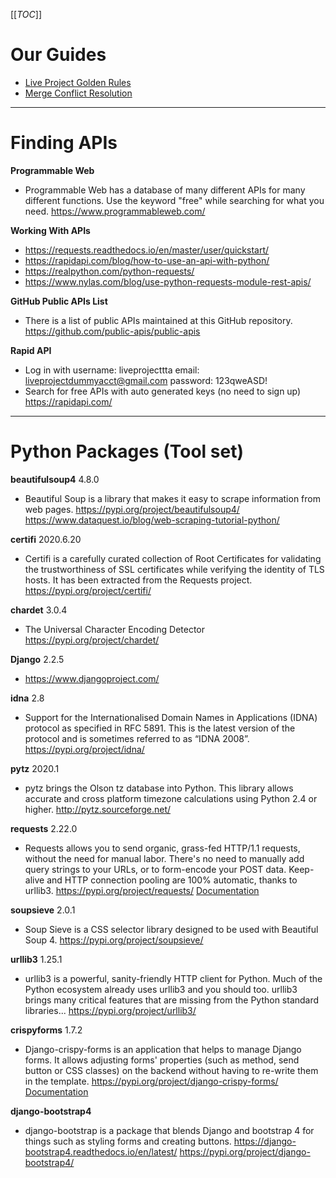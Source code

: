 [[_TOC_]]

# **Our Guides**
- [Live Project Golden Rules](https://docs.google.com/document/d/1qfpvnufwzqpo4S3mzIaTabQZ5nPr1CHiq1gnr_ZXLPk/edit?usp=sharing)
- [Merge Conflict Resolution](https://docs.google.com/document/d/1sm7MpKOSeVj1jdmvpVM80Hv1g7iqqqu8EFQT2nRFF1o/edit?usp=sharing)
---

# **Finding APIs**
**Programmable Web** 
- Programmable Web has a database of many different APIs for many different functions. Use the keyword "free" while searching for what you need. 
https://www.programmableweb.com/

**Working With APIs**
- https://requests.readthedocs.io/en/master/user/quickstart/
- https://rapidapi.com/blog/how-to-use-an-api-with-python/
- https://realpython.com/python-requests/
- https://www.nylas.com/blog/use-python-requests-module-rest-apis/

**GitHub Public APIs List**
- There is a list of public APIs maintained at this GitHub repository. https://github.com/public-apis/public-apis

**Rapid API**
- Log in with username: liveprojecttta email: liveprojectdummyacct@gmail.com password: 123qweASD!
- Search for free APIs with auto generated keys (no need to sign up)
https://rapidapi.com/

---

# **Python Packages** (Tool set)

**beautifulsoup4** 4.8.0
- Beautiful Soup is a library that makes it easy to scrape information from web pages. 
https://pypi.org/project/beautifulsoup4/
https://www.dataquest.io/blog/web-scraping-tutorial-python/

**certifi** 2020.6.20
- Certifi is a carefully curated collection of Root Certificates for validating the trustworthiness of SSL certificates while verifying the identity of TLS hosts. It has been extracted from the Requests project.
https://pypi.org/project/certifi/

**chardet** 3.0.4
- The Universal Character Encoding Detector
https://pypi.org/project/chardet/

**Django** 2.2.5
- https://www.djangoproject.com/

**idna** 2.8
- Support for the Internationalised Domain Names in Applications (IDNA) protocol as specified in RFC 5891. This is the latest version of the protocol and is sometimes referred to as “IDNA 2008”.
https://pypi.org/project/idna/


**pytz** 2020.1
- pytz brings the Olson tz database into Python. This library allows accurate and cross platform timezone calculations using Python 2.4 or higher.
http://pytz.sourceforge.net/

**requests** 2.22.0
- Requests allows you to send organic, grass-fed HTTP/1.1 requests, without the need for manual labor. There's no need to manually add query strings to your URLs, or to form-encode your POST data. Keep-alive and HTTP connection pooling are 100% automatic, thanks to urllib3.
https://pypi.org/project/requests/
[Documentation](https://2.python-requests.org/en/master/)

**soupsieve** 2.0.1
- Soup Sieve is a CSS selector library designed to be used with Beautiful Soup 4.
https://pypi.org/project/soupsieve/

**urllib3** 1.25.1
- urllib3 is a powerful, sanity-friendly HTTP client for Python. Much of the Python ecosystem already uses urllib3 and you should too. urllib3 brings many critical features that are missing from the Python standard libraries...
https://pypi.org/project/urllib3/

**crispyforms** 1.7.2
- Django-crispy-forms is an application that helps to manage Django forms. It allows adjusting forms' properties (such as method, send button or CSS classes) on the backend without having to re-write them in the template.
https://pypi.org/project/django-crispy-forms/
[Documentation](https://django-crispy-forms.readthedocs.io/en/latest/)

**django-bootstrap4**
- django-bootstrap is a package that blends Django and bootstrap 4 for things such as styling forms and creating buttons.
https://django-bootstrap4.readthedocs.io/en/latest/
https://pypi.org/project/django-bootstrap4/

